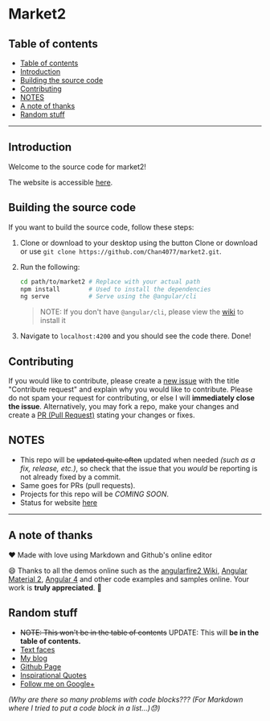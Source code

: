 # Market2
## Table of contents
- [Table of contents](#table-of-contents)
- [Introduction](#introduction)
- [Building the source code](#building-the-source-code)
- [Contributing](#contributing)
- [NOTES](#notes)
- [A note of thanks](#a-note-of-thanks)
- [Random stuff](#random-stuff)

---
## Introduction 
Welcome to the source code for market2!

The website is accessible [here](https://market2-ed1e4.firebaseapp.com).

## Building the source code
If you want to build the source code, follow these steps:

1. Clone or download to your desktop using the button Clone or download or use `git clone https://github.com/Chan4077/market2.git`.
2. Run the following:

     ```bash
     cd path/to/market2 # Replace with your actual path
     npm install        # Used to install the dependencies
     ng serve           # Serve using the @angular/cli 
     ```
     
     > NOTE: If you don't have `@angular/cli`, please view the [wiki](https://github.com/angular/angular-cli/wiki) to install it
     
3. Navigate to `localhost:4200` and you should see the code there.
Done!

## Contributing
If you would like to contribute, please create a [new issue](https://github.com/Chan4077/market2/issues/new) with the title "Contribute request" and explain why you would like to contribute. Please do not spam your request for contributing, or else I will **immediately close the issue**. Alternatively, you may fork a repo, make your changes and create a [PR (Pull Request)](https://github.com/Chan4077/market2/compare) stating your changes or fixes.

## NOTES
- This repo will be ~~updated quite often~~ updated when needed _(such as a fix, release, etc.)_, so check that the issue that you *would* be reporting is not already fixed by a commit.
- Same goes for PRs (pull requests).
- Projects for this repo will be *COMING SOON*.
- Status for website [here](https://github.com/Chan4077/future/blob/master/new/market2.md)


---
## A note of thanks
:heart: Made with love using Markdown and Github's online editor

:smile: Thanks to all the demos online such as the [angularfire2 Wiki](https://github.com/angular/angularfire2/wiki), [Angular Material 2](https://material.angular.io), [Angular 4](https://angular.io) and other code examples and samples online. Your work is **truly appreciated**. :tada:

## Random stuff
- ~~NOTE: This won't be in the table of contents~~ UPDATE: This will **be in the table of contents.**
- [Text faces](textfa.ces)
- [My blog](https://chanziyangedric.blogspot.com)
- [Github Page](https://chan4077.github.io)
- [Inspirational Quotes](https://plus.google.com/collection/UZIolB)
- [Follow me on Google+](https://plus.google.com/+EdricChan03)

_(Why are there so many problems with code blocks??? (For Markdown where I tried to put a code block in a list...):sweat:)_
